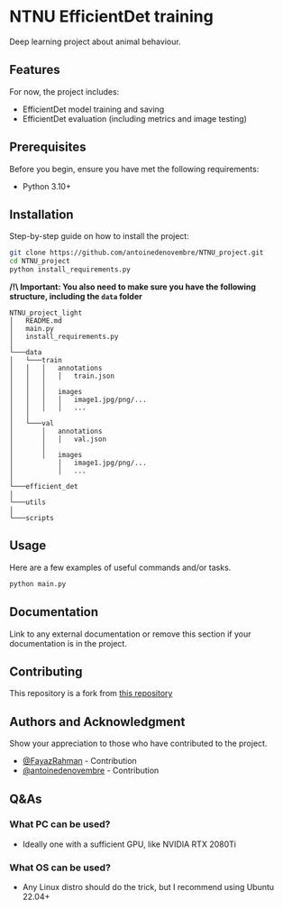 # NTNU EfficientDet training

Deep learning project about animal behaviour.

## Features

For now, the project includes:

- EfficientDet model training and saving
- EfficientDet evaluation (including metrics and image testing)

## Prerequisites

Before you begin, ensure you have met the following requirements:

- Python 3.10+

## Installation

Step-by-step guide on how to install the project:

```bash
git clone https://github.com/antoinedenovembre/NTNU_project.git
cd NTNU_project
python install_requirements.py
```

**/!\ Important: You also need to make sure you have the following structure, including the `data` folder**
```
NTNU_project_light
│   README.md
│   main.py
│   install_requirements.py
│
└───data
│   └───train
│   │   │   annotations
│   │   │   │   train.json
│   │   │ 
│   │   │   images
│   │   │   │   image1.jpg/png/...
│   │   │   │   ...
│   │
│   └───val
│       │   annotations
│       │   │   val.json
│       │
│       │   images
│           │   image1.jpg/png/...
│           │   ...
│
└───efficient_det
│
└───utils
│
└───scripts
```


## Usage

Here are a few examples of useful commands and/or tasks.

```bash
python main.py
```

## Documentation

Link to any external documentation or remove this section if your documentation is in the project.

## Contributing

This repository is a fork from [this repository](https://github.com/FayazRahman/barlow-effdet)

## Authors and Acknowledgment

Show your appreciation to those who have contributed to the project.

- [@FayazRahman](https://github.com/FayazRahman) - Contribution
- [@antoinedenovembre](https://github.com/antoinedenovembre) - Contribution

## Q&As

### What PC can be used?

- Ideally one with a sufficient GPU, like NVIDIA RTX 2080Ti

### What OS can be used?

- Any Linux distro should do the trick, but I recommend using Ubuntu 22.04+
